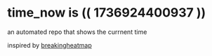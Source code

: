 # time_now is (( 1736924400937 ))

an automated repo that shows the currnent time

inspired by [breakingheatmap](https://github.com/breakingheatmap/breakingheatmap)